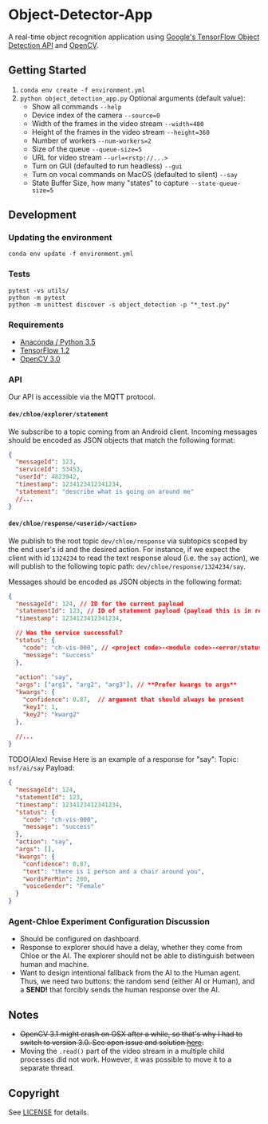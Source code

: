 # Object-Detector-App

A real-time object recognition application using [Google's TensorFlow Object Detection API](https://github.com/tensorflow/models/tree/master/research/object_detection) and [OpenCV](http://opencv.org/).

## Getting Started
1. `conda env create -f environment.yml`
2. `python object_detection_app.py`
    Optional arguments (default value):
    * Show all commands `--help`
    * Device index of the camera `--source=0`
    * Width of the frames in the video stream `--width=480`
    * Height of the frames in the video stream `--height=360`
    * Number of workers `--num-workers=2`
    * Size of the queue `--queue-size=5`
    * URL for video stream `--url=<rstp://...>`
    * Turn on GUI (defaulted to run headless) `--gui`
    * Turn on vocal commands on MacOS (defaulted to silent) `--say`
    * State Buffer Size, how many "states" to capture `--state-queue-size=5`

## Development
### Updating the environment
`conda env update -f environment.yml`

### Tests
```
pytest -vs utils/
python -m pytest
python -m unittest discover -s object_detection -p "*_test.py"
```

### Requirements
- [Anaconda / Python 3.5](https://www.continuum.io/downloads)
- [TensorFlow 1.2](https://www.tensorflow.org/)
- [OpenCV 3.0](http://opencv.org/)

### API 
Our API is accessible via the MQTT protocol.

#### `dev/chloe/explorer/statement`
We subscribe to a topic coming from an Android client. Incoming messages should be encoded as JSON objects that match
the following format: 

```json
{
  "messageId": 123,
  "serviceId": 53453,
  "userId": 4823942,
  "timestamp": 1234123412341234,
  "statement": "describe what is going on around me" 
  //...
}
```

#### `dev/chloe/response/<userid>/<action>`
We publish to the root topic `dev/chloe/response` via subtopics scoped by the end user's id and the desired action. For instance, if we expect the client with id `1324234` to read the text response aloud (i.e. the `say` action), we will publish to the following topic path: `dev/chloe/response/1324234/say`. 

Messages should be encoded as JSON objects in the following format: 

```json
{
  "messageId": 124, // ID for the current payload
  "statementId": 123, // ID of statement payload (payload this is in response to, see above)
  "timestamp": 1234123412341234,

  // Was the service successful?
  "status": {
    "code": "ch-vis-000", // <project code>-<module code>-<error/status code>
    "message": "success" 
  },
  
  "action": "say",
  "args": ["arg1", "arg2", "arg3"], // **Prefer kwargs to args**
  "kwargs": {
    "confidence": 0.87,  // argument that should always be present
    "key1": 1,
    "key2": "kwarg2"
  },
  
  //...
}
```

TODO(Alex) Revise
Here is an example of a response for "say":
Topic: `nsf/ai/say`
Payload: 
```json
{
  "messageId": 124, 
  "statementId": 123,
  "timestamp": 1234123412341234,
  "status": {
    "code": "ch-vis-000",
    "message": "success" 
  },
  "action": "say",
  "args": [], 
  "kwargs": {
    "confidence": 0.87,
    "text": "there is 1 person and a chair around you",
    "wordsPerMin": 200,
    "voiceGender": "Female"
  }
}
```

### Agent-Chloe Experiment Configuration Discussion
- Should be configured on dashboard. 
- Response to explorer should have a delay, whether they come from Chloe or the AI. The explorer should not be able to distinguish between human and machine. 
- Want to design intentional fallback from the AI to the Human agent. Thus, we need two buttons: the random send (either AI or Human), and a **SEND!** that forcibly sends the human response over the AI. 

## Notes
- ~~OpenCV 3.1 might crash on OSX after a while, so that's why I had to switch to version 3.0. See open issue and solution [here](https://github.com/opencv/opencv/issues/5874).~~
- Moving the `.read()` part of the video stream in a multiple child processes did not work. However, it was possible to move it to a separate thread.

## Copyright
See [LICENSE](LICENSE) for details.
